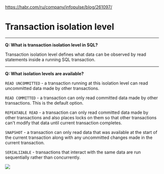 https://habr.com/ru/company/infopulse/blog/261097/

# Transaction isolation level

___

**Q: What is transaction isolation level in SQL?**

Transaction isolation level defines what data can be observed by read statements inside a running SQL transaction.

___

**Q: What isolation levels are available?**

`READ UNCOMMITTED` - a transaction running at this isolation level can read uncommitted data made by other transactions.

`READ COMMITTED` - a transaction can only read committed data made by other transactions. This is the default option.

`REPEATABLE READ` - a transaction can only read committed data made by other transactions and also places locks on them so that other transactions can't modify that data until current transaction completes.

`SNAPSHOT` - a transaction can only read data that was available at the start of the current transaction along with any uncommitted changes made in the current transaction.

`SERIALIZABLE` - transactions that interact with the same data are run sequentially rather than concurrently.

<p>
<img src="https://sqlperformance.com/wp-content/uploads/2015/04/image.png" />
</p>
